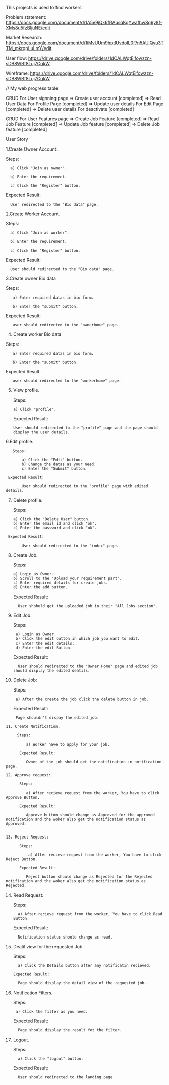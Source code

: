 This projects is used to find workers.

Problem statement: https://docs.google.com/document/d/1A5e9jQk6fRAusqKgYwafhw8q6y8f-XMs8u5fzBIjuNE/edit

Market Research: https://docs.google.com/document/d/1iMvUUm9hptlUvdoIL0f7n5AUlQyu3TTM_mkrqpLuLmY/edit

User flow:  https://drive.google.com/drive/folders/1dCALWqtEifowzzn-sDB8WBf8Luj7CqkW

Wireframe: https://drive.google.com/drive/folders/1dCALWqtEifowzzn-sDB8WBf8Luj7CqkW



// My web progress table

CRUD For User signning page => Create user account [completed] => Read User Data For Profile Page [completed] => Update user details For Edit Page [completed] => Delete user details For deactivate [completed]

CRUD For User Features page => Create Job Feature [completed] => Read Job Feature [completed] => Update Job feature [completed] => Delete Job feature [completed]



User Story

1.Create Owner Account.

  Steps:
  
      a) Click "Join as owner".
      
      b) Enter the requirement.
      
      c) Click the "Register" button.
      
  Expected Result:
  
      User redirected to the "Bio data" page.

 2.Create Worker Account.

  Steps:
  
      a) Click "Join as worker".
      
      b) Enter the requirement.
      
      c) Click the "Register" button.
      
  Expected Result:
  
      User should redirected to the "Bio data" page.
      
      
 3.Create owner Bio data

   Steps:
       
       a) Enter required datas in bio form.
       
       b) Enter the "submit" button.
       
   Expected Result:
     
       user should redirected to the "ownerhome" page.

 4. Create worker Bio data

   Steps:
       
       a) Enter required datas in bio form.
       
       b) Enter the "submit" button.
       
   Expected Result:
     
       user should redirected to the "workerhome" page.
      
      
  5. View profile.
  
     Steps:
         
         a) Click "profile".
         
     Expected Result:
        
         User should redirected to the "profile" page and the page should display the user details.

   6.Edit profile.
   
       Steps:
           
           a) Click the "Edit" button.
           b) Change the datas as your need.
           c) Enter the "Submit" button.
 
     Expected Result:
         
           User should redirected to the "profile" page with edited details.

   7. Delete profile.
   
      Steps:
         
          a) Click the "Delete User" button.
          b) Enter the email id and click "ok".
          c) Enter the password and click "ok".
        
     Expected Result:
        
           User should redirected to the "index" page.
          
          
   8. Create Job.

       Steps:
          
          a) Login as Owner.
          b) Scroll to the "Upload your requirement part".
          c) Enter required details for create jobs.
          d) Enter the add button.
        
        Expected Result:
        
            User shohuld get the uploaded job in their "All Jobs section".
            
 
   9. Edit Job:
        
        Steps:
        
           a) Login as Owner.
           b) Click the edit button in which job you want to edit.
           c) Enter the edit details.
           d) Enter the edit Button.
           
        Expected Result:
         
            User should redirected to the "Owner Home" page and edited job should display the edited deatils.

   10. Delete Job:
     
        Steps:
        
            a) After the create the job click the delete button in job.
        
        Expected Result:
         
            Page shouldn't dispay the edited job.

    11. Create Notification.

         Steps:
         
             a) Worker have to apply for your job.
          
          Expected Result:
          
             Owner of the job should get the notification in notification page.

    12. Approve request:
          
          Steps:
           
             a) After recieve request from the worker, You have to click Approve Button.

          Expected Result:
          
             Approve button should change as Approved for the approved notification and the woker also get the notification status as Approved.


    13. Reject Request:
     
          Steps:
          
              a) After recieve request from the worker, You have to click Reject Button.
              
          Expected Result:
          
             Reject button should change as Rejected for the Rejected notification and the woker also get the notification status as Rejected.

          
   14. Read Request:
          
          Steps:
             
             a) After recieve request from the worker, You have to click Read Button.
       
          Expected Result:
          
             Notification status should change as read.

   15. Deatil view for the requested Job.

          Steps:
             
             a) Click the Details button after any notificatin recieved.

           Expected Result:
           
             Page should display the detail view of the requested job.

   16. Notification Filters.

          Steps:
           
            a) Click the filter as you need.

          Expected Result:
           
             Page should display the result fot the filter.
             
             
  17. Logout.
       
        Steps:
           
            a) Click the "logout" button.

        Expected Result:
         
            User should redirected to the landing page.
             
             
            
            
       
      
